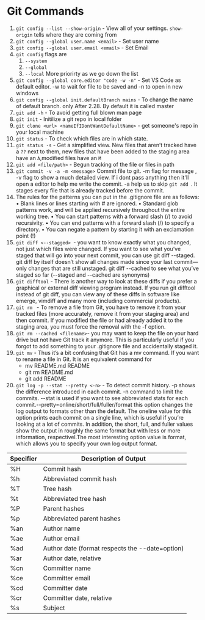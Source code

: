 # Git Commands

1. `git config --list --show-origin` - View all of your settings. `show-origin` tells where they are coming from
2. `git config --global user.name <email>` - Set user name
3. `git config --global user.email <email>` - Set Email
4. `git config` flags are
   1. `--system`
   2. `--global`
   3. `--local`
      More priorirty as we go down the list
5. `git config --global core.editor "code -w -n"` - Set VS Code as default editor. -w to wait for file to be saved and -n to open in new windows
6. `git config --global init.defaultBranch mains` - To change the name of default branch. only After 2.28. By default it is called master
7. `git add -h` - To avoid getting full blown man page
8. `git init` - Initilize a git repo in local folder
9. `git clone <url> <nameIfIDontWantDefaultName>` - get someone's repo in your local machine
10. `git status` - To check which files are in which state.
11. `git status -s` - Get a simplified view. New files that aren’t tracked have a `??` next to them, new files that have been added to the staging area have an `A`,modified files have an `M`
12. `git add <file/path>` - Begun tracking of the file or files in path
13. `git commit -v -a -m <message>` Commit file to git. -m flag for message , -v flag to show a much detailed view. If i dont pass anything then it'll open a editor to help me write the commit. -a help us to skip `git add `. It stages every file that is already tracked before the commit.
14. The rules for the patterns you can put in the .gitignore file are as follows:
    • Blank lines or lines starting with # are ignored.
    • Standard glob patterns work, and will be applied recursively throughout the entire working tree.
    • You can start patterns with a forward slash (/) to avoid recursivity.
    • You can end patterns with a forward slash (/) to specify a directory.
    • You can negate a pattern by starting it with an exclamation point (!)
15. `git diff <--stagged> `- you want to know exactly what you changed, not just which files were changed. If you want to see what you’ve staged that will go into your next commit, you can use git diff --staged. git diff by itself doesn’t show all changes made since your last commit—only changes that are still unstaged. git diff --cached to see what you’ve staged so far (--staged and --cached are synonyms)
16. `git difftool` - There is another way to look at these diffs if you prefer a graphical or external diff viewing program instead. If you run git difftool instead of git diff, you can view any of these diffs in software like emerge, vimdiff and many more (including commercial products).
17. `git rm ` - To remove a file from Git, you have to remove it from your tracked files (more accurately, remove it from your staging area) and then commit. If you modified the file or
    had already added it to the staging area, you must force the removal with the -f option.
18. `git rm --cached <filename>`- you may want to keep the file on your hard drive but not have Git track it anymore. This is particularly useful if you forgot to add something to your .gitignore file and accidentally staged it.
19. `git mv` - Thus it’s a bit confusing that Git has a mv command. If you want to rename a file in Git. It is an equivalent command for
    - mv README.md README
    - git rm README.md
    - git add README
20. `git log -p --stat --pretty <-n>` - To detect commit history. -p shows the difference introduced in each commit. -n command to limit the commits. --stat is used if you want to see abbreviated stats for each commit.--pretty=online/short/full/fuller/format this option changes the log output to formats other than the default. The oneline value for this option prints each commit on a single line, which is useful if you’re looking at a lot of commits. In addition, the short, full, and fuller values show the output in roughly the same format but with less or more information, respectivel.The most interesting option value is format, which allows you to specify your own log output format.

| Specifier | Description of Output                           |
| --------- | ----------------------------------------------- |
| %H        | Commit hash                                     |
| %h        | Abbreviated commit hash                         |
| %T        | Tree hash                                       |
| %t        | Abbreviated tree hash                           |
| %P        | Parent hashes                                   |
| %p        | Abbreviated parent hashes                       |
| %an       | Author name                                     |
| %ae       | Author email                                    |
| %ad       | Author date (format respects the --date=option) |
| %ar       | Author date, relative                           |
| %cn       | Committer name                                  |
| %ce       | Committer email                                 |
| %cd       | Committer date                                  |
| %cr       | Committer date, relative                        |
| %s        | Subject                                         |
